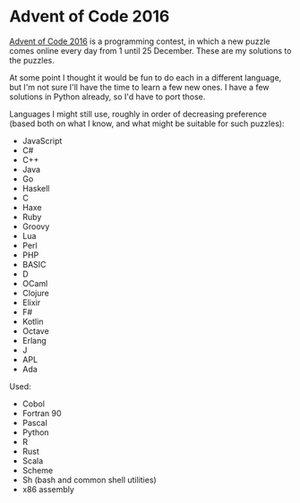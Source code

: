 # Advent of Code 2016

[Advent of Code 2016](http://adventofcode.com/2016) is a programming contest,
in which a new puzzle comes online every day from 1 until 25 December. These
are my solutions to the puzzles.

At some point I thought it would be fun to do each in a different
language, but I'm not sure I'll have the time to learn a few new
ones. I have a few solutions in Python already, so I'd have to
port those.

Languages I might still use, roughly in order of decreasing preference (based
both on what I know, and what might be suitable for such puzzles):

* JavaScript
* C#
* C++
* Java
* Go
* Haskell
* C
* Haxe
* Ruby
* Groovy
* Lua
* Perl
* PHP
* BASIC
* D
* OCaml
* Clojure
* Elixir
* F#
* Kotlin
* Octave
* Erlang
* J
* APL
* Ada

Used:

* Cobol
* Fortran 90
* Pascal
* Python
* R
* Rust
* Scala
* Scheme
* Sh (bash and common shell utilities)
* x86 assembly
